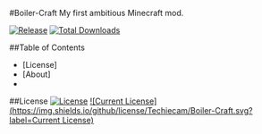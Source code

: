 #Boiler-Craft
My first ambitious Minecraft mod.

[![Release](https://img.shields.io/github/release/Techiecam/Boiler-Craft.svg)]() [![Total Downloads](https://img.shields.io/github/downloads/Techiecam/Boiler-Craft/total.svg)]()

##Table of Contents
* [License]
* [About]
* 

##License
[![License](https://img.shields.io/badge/License-GPLv3-yellow.svg)]()
[![Current License](https://img.shields.io/github/license/Techiecam/Boiler-Craft.svg?label=Current License)]()
